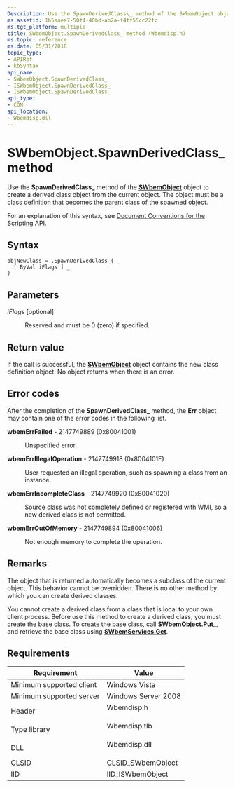 ```yaml
---
Description: Use the SpawnDerivedClass\_ method of the SWbemObject object to create a derived class object from the current object. The object must be a class definition that becomes the parent class of the spawned object.
ms.assetid: 1b5aaea7-50f4-40bd-ab2a-f4ff55cc22fc
ms.tgt_platform: multiple
title: SWbemObject.SpawnDerivedClass_ method (Wbemdisp.h)
ms.topic: reference
ms.date: 05/31/2018
topic_type: 
- APIRef
- kbSyntax
api_name: 
- SWbemObject.SpawnDerivedClass_
- ISWbemObject.SpawnDerivedClass_
- ISWbemObject.SpawnDerivedClass_
api_type: 
- COM
api_location: 
- Wbemdisp.dll
---
```


# SWbemObject.SpawnDerivedClass\_ method

Use the **SpawnDerivedClass\_** method of the [**SWbemObject**](swbemobject.md) object to create a derived class object from the current object. The object must be a class definition that becomes the parent class of the spawned object.

For an explanation of this syntax, see [Document Conventions for the Scripting API](document-conventions-for-the-scripting-api.md).

## Syntax


```VB
objNewClass = .SpawnDerivedClass_( _
  [ ByVal iFlags ] _
)
```



## Parameters

<dl> <dt>

*iFlags* \[optional\]
</dt> <dd>

Reserved and must be 0 (zero) if specified.

</dd> </dl>

## Return value

If the call is successful, the [**SWbemObject**](swbemobject.md) object contains the new class definition object. No object returns when there is an error.

## Error codes

After the completion of the **SpawnDerivedClass\_** method, the **Err** object may contain one of the error codes in the following list.

<dl> <dt>

**wbemErrFailed** - 2147749889 (0x80041001)
</dt> <dd>

Unspecified error.

</dd> <dt>

**wbemErrIllegalOperation** - 2147749918 (0x8004101E)
</dt> <dd>

User requested an illegal operation, such as spawning a class from an instance.

</dd> <dt>

**wbemErrIncompleteClass** - 2147749920 (0x80041020)
</dt> <dd>

Source class was not completely defined or registered with WMI, so a new derived class is not permitted.

</dd> <dt>

**wbemErrOutOfMemory** - 2147749894 (0x80041006)
</dt> <dd>

Not enough memory to complete the operation.

</dd> </dl>

## Remarks

The object that is returned automatically becomes a subclass of the current object. This behavior cannot be overridden. There is no other method by which you can create derived classes.

You cannot create a derived class from a class that is local to your own client process. Before use this method to create a derived class, you must create the base class. To create the base class, call [**SWbemObject.Put\_**](swbemobject-put-.md), and retrieve the base class using [**SWbemServices.Get**](swbemservices-get.md).

## Requirements



| Requirement | Value |
|-------------------------------------|-----------------------------------------------------------------------------------------|
| Minimum supported client<br/> | Windows Vista<br/>                                                                |
| Minimum supported server<br/> | Windows Server 2008<br/>                                                          |
| Header<br/>                   | <dl> <dt>Wbemdisp.h</dt> </dl>   |
| Type library<br/>             | <dl> <dt>Wbemdisp.tlb</dt> </dl> |
| DLL<br/>                      | <dl> <dt>Wbemdisp.dll</dt> </dl> |
| CLSID<br/>                    | CLSID\_SWbemObject<br/>                                                           |
| IID<br/>                      | IID\_ISWbemObject<br/>                                                            |



 

 





